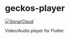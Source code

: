 # geckos-player

[![SonarCloud](https://sonarcloud.io/images/project_badges/sonarcloud-white.svg)](https://sonarcloud.io/summary/new_code?id=geckos-asia_geckos-player)

Video/Audio player for Flutter

